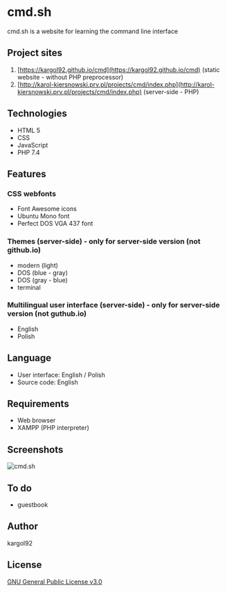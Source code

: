 cmd.sh
======
cmd.sh is a website for learning the command line interface

Project sites
-------------
1. [https://kargol92.github.io/cmd](https://kargol92.github.io/cmd) (static website - without PHP preprocessor)
2. [http://karol-kiersnowski.prv.pl/projects/cmd/index.php](http://karol-kiersnowski.prv.pl/projects/cmd/index.php) (server-side - PHP)

Technologies
------------
* HTML 5
* CSS
* JavaScript
* PHP 7.4

Features
--------
### CSS webfonts
* Font Awesome icons
* Ubuntu Mono font
* Perfect DOS VGA 437 font

### Themes (server-side) - only for server-side version (not github.io)
* modern (light)
* DOS (blue - gray)
* DOS (gray - blue)
* terminal

### Multilingual user interface (server-side) - only for server-side version (not guthub.io)
* English
* Polish

Language
--------
* User interface: English / Polish
* Source code: English

Requirements
------------
* Web browser
* XAMPP (PHP interpreter)

Screenshots
-----------
![cmd.sh](http://karol-kiersnowski.prv.pl/img/projects/cmd.png)

To do
-----
* guestbook

Author
------
kargol92

License
-------
[GNU General Public License v3.0](https://github.com/kargol92/cmd.sh/blob/master/LICENSE)

